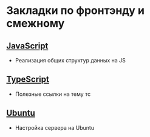 # Закладки по фронтэнду и смежному

## [JavaScript](https://github.com/ev-shamko/bookmarks/blob/main/javascript.md)

* Реализация общих структур данных на JS

## [TypeScript](https://github.com/ev-shamko/bookmarks/blob/main/typescript.md)

* Полезные ссылки на тему тс

## [Ubuntu](https://github.com/ev-shamko/bookmarks/blob/master/ubuntu.md)

* Настройка сервера на Ubuntu
